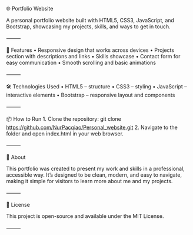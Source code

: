 🌐 Portfolio Website

A personal portfolio website built with HTML5, CSS3, JavaScript, and Bootstrap, showcasing my projects, skills, and ways to get in touch.

⸻

🚀 Features
	•	Responsive design that works across devices
	•	Projects section with descriptions and links
	•	Skills showcase
	•	Contact form for easy communication
	•	Smooth scrolling and basic animations

⸻

🛠️ Technologies Used
	•	HTML5 – structure
	•	CSS3 – styling
	•	JavaScript – interactive elements
	•	Bootstrap – responsive layout and components

⸻

📦 How to Run
	1.	Clone the repository:
 git clone https://github.com/NurPacqiao/Personal_website.git
 	2.	Navigate to the folder and open index.html in your web browser.

⸻

📝 About

This portfolio was created to present my work and skills in a professional, accessible way. It’s designed to be clean, modern, and easy to navigate, making it simple for visitors to learn more about me and my projects.

⸻

📄 License

This project is open-source and available under the MIT License.

⸻
